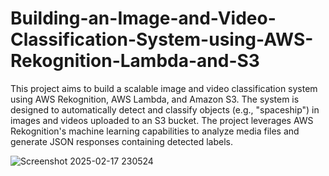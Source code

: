 # Building-an-Image-and-Video-Classification-System-using-AWS-Rekognition-Lambda-and-S3

This project aims to build a scalable image and video classification system using AWS Rekognition, AWS Lambda, and Amazon S3. The system is designed to automatically detect and classify objects (e.g., "spaceship") in images and videos uploaded to an S3 bucket. The project leverages AWS Rekognition's machine learning capabilities to analyze media files and generate JSON responses containing detected labels.

![Screenshot 2025-02-17 230524](https://github.com/user-attachments/assets/96d90e24-6dfa-4d8c-b2f1-83ca955859d4)
